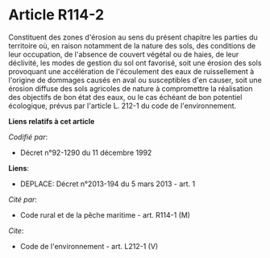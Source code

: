 # Article R114-2

Constituent des zones d'érosion au sens du présent chapitre les parties du territoire où, en raison notamment de la nature
des sols, des conditions de leur occupation, de l'absence de couvert végétal ou de haies, de leur déclivité, les modes de
gestion du sol ont favorisé, soit une érosion des sols provoquant une accélération de l'écoulement des eaux de ruissellement
à l'origine de dommages causés en aval ou susceptibles d'en causer, soit une érosion diffuse des sols agricoles de nature à
compromettre la réalisation des objectifs de bon état des eaux, ou le cas échéant de bon potentiel écologique, prévus par
l'article L. 212-1 du code de l'environnement.

**Liens relatifs à cet article**

_Codifié par_:

  - Décret n°92-1290 du 11 décembre 1992

**Liens**:

  - DEPLACE: Décret n°2013-194 du 5 mars 2013 - art. 1

_Cité par_:

  - Code rural et de la pêche maritime - art. R114-1 (M)

_Cite_:

  - Code de l'environnement - art. L212-1 (V)

